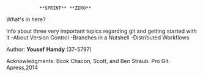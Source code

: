 				**SPRINT** **ZERO**


What's in here?

info about three very important topics regarding git and getting started with it
		-About Version Control
		-Branches in a Nutshell	
		-Distributed Workflows



Author: **Yousef** **Hamdy** (37-5797)


Acknowledgments:
	Book Chacon, Scott, and Ben Straub. Pro Git. Apress,2014
